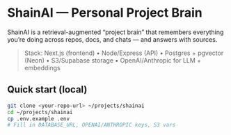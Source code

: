 # ShainAI — Personal Project Brain

ShainAI is a retrieval-augmented “project brain” that remembers everything you’re doing across repos, docs, and chats — and answers with sources.

> Stack: Next.js (frontend) • Node/Express (API) • Postgres + pgvector (Neon) • S3/Supabase storage • OpenAI/Anthropic for LLM + embeddings

## Quick start (local)

```bash
git clone <your-repo-url> ~/projects/shainai
cd ~/projects/shainai
cp .env.example .env
# Fill in DATABASE_URL, OPENAI/ANTHROPIC keys, S3 vars
```
